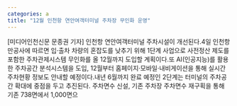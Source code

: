 ```yaml
---
categories: a
title: "12월 인천항 연안여객터미널 주차장 무인화 운영"
---
```

[미디어인천신문 문종권 기자] 인천항 연안여객터미널 주차시설이 개선된다.4일 인천항만공사에 따르면 입·출차 차량의 혼잡도를 낮추기 위해 1단계 사업으로 사전정산 제도를 포함한 주차관제시스템 무인화를 올 12월까지 도입할 계획이다.또 AI(인공지능)를 활용한 주차공간 분석시스템을 도입, 12월부터 홈페이지·모바일·내비게이션을 통해 실시간 주차현황 정보도 안내할 예정이다.내년 6월까지 완료 예정인 2단계는 터미널의 주차공간 확대에 중점을 두고 추진된다. 주차면수 신설, 기존 주차장 주차면수 재구획을 통해 기존 738면에서 1,000면으